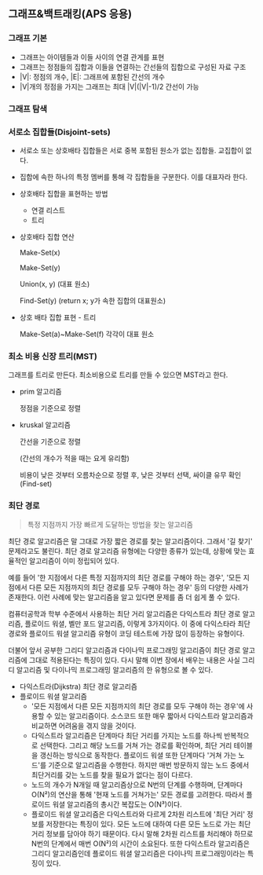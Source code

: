## 그래프&백트래킹(APS 응용)

### 그래프 기본

- 그래프는 아이템들과 이들 사이의 연결 관게를 표현
- 그래프는 정점들의 집합과 이들을 연결하는 간선들의 집합으로 구성된 자료 구조
- |V|: 정점의 개수, |E|: 그래프에 포함된 간선의 개수
- |V|개의 정점을 가지는 그래프는 최대 |V|(|V|-1)/2 간선이 가능



### 그래프 탐색





### 서로소 집합들(Disjoint-sets)

- 서로소 또는 상호배타 집합들은 서로 중복 포함된 원소가 없는 집합들. 교집합이 없다.
- 집합에 속한 하나의 특정 멤버를 통해 각 집합들을 구분한다. 이를 대표자라 한다.



- 상호배타 집합을 표현하는 방법

  - 연결 리스트
  - 트리

- 상호배타 집합 연산

  Make-Set(x)

  Make-Set(y)

  Union(x, y) (대표 원소)

  Find-Set(y)   (return x; y가 속한 집합의 대표원소)

- 상호 배타 집합 표현 - 트리

  Make-Set(a)~Make-Set(f) 각각이 대표 원소

  



### 최소 비용 신장 트리(MST)

그래프를 트리로 만든다. 최소비용으로 트리를 만들 수 있으면 MST라고 한다.

- prim 알고리즘

  정점을 기준으로 정렬

- kruskal 알고리즘

  간선을 기준으로 정렬

  (간선의 개수가 적을 때는 요게 유리함)

  비용이 낮은 것부터 오름차순으로 정렬 후, 낮은 것부터 선택, 싸이클 유무 확인(Find-set)

  

### 최단 경로

> 특정 지점까지 가장 빠르게 도달하는 방법을 찾는 알고리즘

최단 경로 알고리즘은 말 그대로 가장 짧은 경로를 찾는 알고리즘이다. 그래서 '길 찾기' 문제라고도 불린다. 최단 경로 알고리즘 유형에는 다양한 종류가 있는데, 상황에 맞는 효율적인 알고리즘이 이미 정립되어 있다.

예를 들어 '한 지점에서 다른 특정 지점까지의 최단 경로를 구해야 하는 경우', '모든 지점에서 다른 모든 지점까지의 최단 경로를 모두 구해야 하는 경우' 등의 다양한 사례가 존재한다. 이런 사례에 맞는 알고리즘을 알고 있다면 문제를 좀 더 쉽게 풀 수 있다.

컴퓨터공학과 학부 수준에서 사용하는 최단 거리 알고리즘은 다익스트라 최단 경로 알고리즘, 플로이드 워셜, 벨만 포드 알고리즘, 이렇게 3가지이다. 이 중에 다익스타라 최단 경로와 플로이드 워셜 알고리즘 유형이 코딩 테스트에 가장 많이 등장하는 유형이다.

더불어 앞서 공부한 그리디 알고리즘과 다이나믹 프로그래밍 알고리즘이 최단 경로 알고리즘에 그대로 적용된다는 특징이 있다. 다시 말해 이번 장에서 배우는 내용은 사실 그리디 알고리즘 및 다이나믹 프로그래밍 알고리즘의 한 유형으로 볼 수 있다.



- 다익스트라(Dijkstra) 최단 경로 알고리즘
- 플로이드 워셜 알고리즘
  - '모든 지점에서 다른 모든 지점까지의 최단 경로를 모두 구해야 하는 경우'에 사용할 수 있는 알고리즘이다. 소스코드 또한 매우 짧아서 다익스트라 알고리즘과 비교하면 어려움을 겪지 않을 것이다.
  - 다익스트라 알고리즘은 단계마다 최단 거리를 가지는 노드를 하나씩 반복적으로 선택한다. 그리고 해당 노드를 거쳐 가는 경로를 확인하며, 최단 거리 테이블을 갱신하는 방식으로 동작한다. 플로이드 워셜 또한 단계마다 '거쳐 가는 노드'를 기준으로 알고리즘을 수행한다. 하지만 매번 방문하지 않는 노드 중에서 최단거리를 갖는 노드를 찾을 필요가 없다는 점이 다르다.
  - 노드의 개수가 N개일 때 알고리즘상으로 N번의 단계를 수행하며, 단계마다 O(N²)의 연산을 통해 '현재 노드를 거쳐가는' 모든 경로를 고려한다. 따라서 플로이드 워셜 알고리즘의 총시간 복잡도는 O(N³)이다.
  - 플로이드 워셜 알고리즘은 다익스트라와 다르게 2차원 리스트에 '최단 거리' 정보를 저장한다는 특징이 있다. 모든 노드에 대하여 다른 모든 노드로 가는 최단 거리 정보를 담아야 하기 때문이다. 다시 말해 2차원 리스트를 처리해야 하므로 N번의 단계에서 매번 O(N²)의 시간이 소요된다. 또한 다익스트라 알고리즘은 그리디 알고리즘인데 플로이드 워셜 알고리즘은 다이나믹 프로그래밍이라는 특징이 있다.
